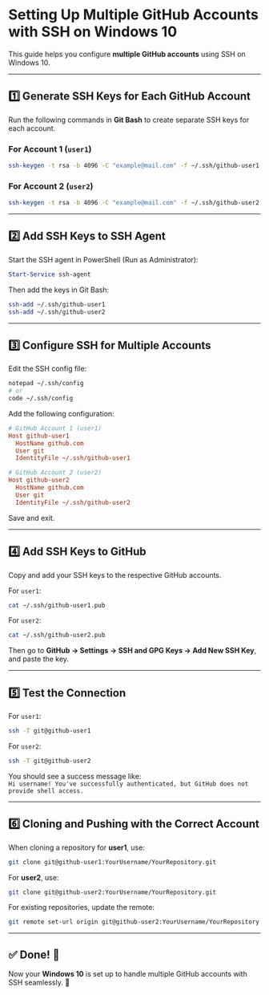 # Setting Up Multiple GitHub Accounts with SSH on Windows 10  

This guide helps you configure **multiple GitHub accounts** using SSH on Windows 10.  

---

## **1️⃣ Generate SSH Keys for Each GitHub Account**  

Run the following commands in **Git Bash** to create separate SSH keys for each account.  

### **For Account 1 (`user1`)**
```sh
ssh-keygen -t rsa -b 4096 -C "example@mail.com" -f ~/.ssh/github-user1
```

### **For Account 2 (`user2`)**
```sh
ssh-keygen -t rsa -b 4096 -C "example@mail.com" -f ~/.ssh/github-user2
```

---

## **2️⃣ Add SSH Keys to SSH Agent**  

Start the SSH agent in PowerShell (Run as Administrator):
```powershell
Start-Service ssh-agent
```
Then add the keys in Git Bash:
```sh
ssh-add ~/.ssh/github-user1
ssh-add ~/.ssh/github-user2
```

---

## **3️⃣ Configure SSH for Multiple Accounts**  

Edit the SSH config file:
```sh
notepad ~/.ssh/config
# or
code ~/.ssh/config
```

Add the following configuration:  

```ini
# GitHub Account 1 (user1)
Host github-user1
  HostName github.com
  User git
  IdentityFile ~/.ssh/github-user1

# GitHub Account 2 (user2)
Host github-user2
  HostName github.com
  User git
  IdentityFile ~/.ssh/github-user2
```

Save and exit.

---

## **4️⃣ Add SSH Keys to GitHub**  

Copy and add your SSH keys to the respective GitHub accounts.

For `user1`:
```sh
cat ~/.ssh/github-user1.pub
```
For `user2`:
```sh
cat ~/.ssh/github-user2.pub
```
Then go to **GitHub → Settings → SSH and GPG Keys → Add New SSH Key**, and paste the key.

---

## **5️⃣ Test the Connection**  

For `user1`:  
```sh
ssh -T git@github-user1
```
For `user2`:  
```sh
ssh -T git@github-user2
```
You should see a success message like:  
`Hi username! You've successfully authenticated, but GitHub does not provide shell access.`

---

## **6️⃣ Cloning and Pushing with the Correct Account**  

When cloning a repository for **user1**, use:  
```sh
git clone git@github-user1:YourUsername/YourRepository.git
```
For **user2**, use:  
```sh
git clone git@github-user2:YourUsername/YourRepository.git
```

For existing repositories, update the remote:  
```sh
git remote set-url origin git@github-user2:YourUsername/YourRepository.git
```

---

## **✅ Done! 🎉**  

Now your **Windows 10** is set up to handle multiple GitHub accounts with SSH seamlessly. 🚀